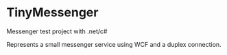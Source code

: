 # TinyMessenger
Messenger test project with .net/c#

Represents a small messenger service using WCF and a duplex connection.
